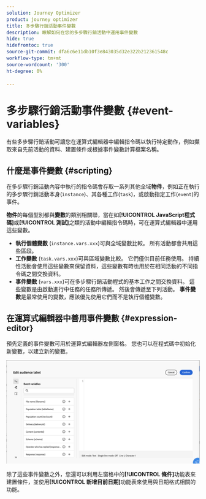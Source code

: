 ```yaml
---
solution: Journey Optimizer
product: journey optimizer
title: 多步驟行銷活動事件變數
description: 瞭解如何在您的多步驟行銷活動中運用事件變數
hide: true
hidefromtoc: true
source-git-commit: dfa6c6e11db10f3e843035d32e322b212361548c
workflow-type: tm+mt
source-wordcount: '300'
ht-degree: 0%

---
```


# 多步驟行銷活動事件變數 {#event-variables}

有些多步驟行銷活動可讓您在運算式編輯器中編輯指令碼以執行特定動作，例如擷取來自先前活動的資料、建置條件或根據事件變數計算檔案名稱。

## 什麼是事件變數 {#scripting}

在多步驟行銷活動內容中執行的指令碼會存取一系列其他全域&#x200B;**物件**，例如正在執行的多步驟行銷活動本身(`ìnstance`)、其各種工作(`task`)，或啟動指定工作(`event`)的事件。

**物件**&#x200B;的每個型別都與&#x200B;**變數**&#x200B;的類別相關聯，當在如&#x200B;**[!UICONTROL JavaScript程式碼]**&#x200B;或&#x200B;**[!UICONTROL 測試]**&#x200B;之類的活動中編輯指令碼時，可在運算式編輯器中運用這些變數。

* **執行個體變數** (`instance.vars.xxx`)可與全域變數比較。 所有活動都會共用這些區段。
* **工作變數** (`task.vars.xxx`)可與區域變數比較。 它們僅供目前任務使用。 持續性活動會使用這些變數來保留資料，這些變數有時也用於在相同活動的不同指令碼之間交換資料。
* **事件變數** (`vars.xxx`)可在多步驟行銷活動程式的基本工作之間交換資料。 這些變數是由啟動進行中任務的任務所傳遞。 然後會傳遞至下列活動。 **事件變數**&#x200B;是最常使用的變數，應該優先使用它們而不是執行個體變數。

## 在運算式編輯器中善用事件變數 {#expression-editor}

預先定義的事件變數可用於運算式編輯器左側窗格。 您也可以在程式碼中初始化新變數，以建立新的變數。

![](assets/event-variables.png)

除了這些事件變數之外，您還可以利用左窗格中的&#x200B;**[!UICONTROL 條件]**&#x200B;功能表來建置條件，並使用&#x200B;**[!UICONTROL 新增目前日期]**&#x200B;功能表來使用與日期格式相關的功能。
